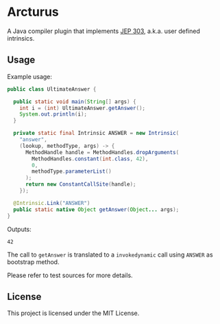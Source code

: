 # Arcturus

A Java compiler plugin that implements [JEP 303](https://openjdk.org/jeps/303), a.k.a. user defined intrinsics.

## Usage

Example usage:

```java
public class UltimateAnswer {

  public static void main(String[] args) {
    int i = (int) UltimateAnswer.getAnswer();
    System.out.println(i);
  }

  private static final Intrinsic ANSWER = new Intrinsic(
    "answer",
    (lookup, methodType, args) -> {
      MethodHandle handle = MethodHandles.dropArguments(
        MethodHandles.constant(int.class, 42),
        0,
        methodType.parameterList()
      );
      return new ConstantCallSite(handle);
    });

  @Intrinsic.Link("ANSWER")
  public static native Object getAnswer(Object... args);
}
```

Outputs:
```
42
```

The call to `getAnswer` is translated to a `invokedynamic` call using `ANSWER` as bootstrap method.

Please refer to test sources for more details.

## License

This project is licensed under the MIT License.
